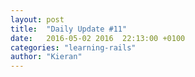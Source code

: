 ```yaml
---
layout: post
title:  "Daily Update #11"
date:   2016-05-02 2016  22:13:00 +0100
categories: "learning-rails"
author: "Kieran"
---
```

